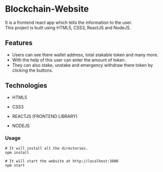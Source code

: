 # Blockchain-Website

It is a frontend react app which tells the information to the user.
<br/>
This project is built using HTML5, CSS3, ReactJS and NodeJS.

## Features

- Users can see there wallet address, total stakable token and many more.
- With the help of this user can enter the amount of token.
- They can also stake, unstake and emergency withdraw there token by clicking the buttons.

## Technologies

- HTML5

- CSS3

- REACTJS (FRONTEND LIBRARY)

- NODEJS

### Usage

```
# It will install all the directories.
npm install

# It will start the website at http://localhost:3000
npm start 

```
